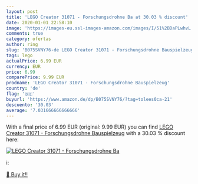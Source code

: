 ```yaml
---
layout: post
title: 'LEGO Creator 31071 - Forschungsdrohne Ba at 30.03 % discount'
date: 2020-01-01 22:58:10
image: 'https://images-eu.ssl-images-amazon.com/images/I/51%2BDaPLwhvL._SL200_.jpg'
comments: true
category: ofertas
author: ring
slug: 'B075SVNY76-de LEGO Creator 31071 - Forschungsdrohne Bauspielzeug'
tags: lego
actualPrice: 6.99 EUR
currency: EUR
price: 6.99
comparePrice: 9.99 EUR
prodname: 'LEGO Creator 31071 - Forschungsdrohne Bauspielzeug'
country: 'de'
flag: '🇩🇪'
buyurl: 'https://www.amazon.de/dp/B075SVNY76/?tag=tolees0ca-21'
descuento: '30.03'
average: '7.031666666666666'
---
```


With a final price of 6.99 EUR (original: 9.99 EUR) you can find [LEGO Creator 31071 - Forschungsdrohne Bauspielzeug](https://www.amazon.de/dp/B075SVNY76/?tag=tolees0ca-21) with a  30.03 % discount here:

[![LEGO Creator 31071 - Forschungsdrohne Ba](https://images-eu.ssl-images-amazon.com/images/I/51%2BDaPLwhvL._SL200_.jpg)](https://www.amazon.de/dp/B075SVNY76/?tag=tolees0ca-21)

ℹ️:


[🛒 Buy it!!](https://www.amazon.de/dp/B075SVNY76/?tag=tolees0ca-21)
